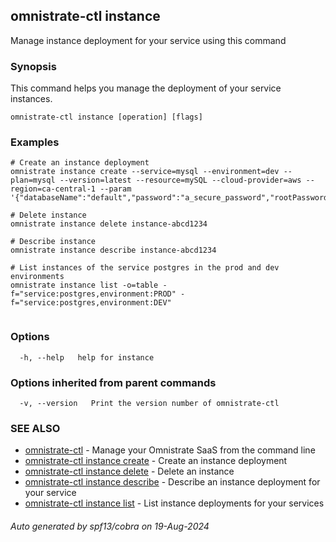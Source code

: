 ## omnistrate-ctl instance

Manage instance deployment for your service using this command

### Synopsis

This command helps you manage the deployment of your service instances.

```
omnistrate-ctl instance [operation] [flags]
```

### Examples

```
# Create an instance deployment
omnistrate instance create --service=mysql --environment=dev --plan=mysql --version=latest --resource=mySQL --cloud-provider=aws --region=ca-central-1 --param '{"databaseName":"default","password":"a_secure_password","rootPassword":"a_secure_root_password","username":"user"}'

# Delete instance
omnistrate instance delete instance-abcd1234

# Describe instance
omnistrate instance describe instance-abcd1234

# List instances of the service postgres in the prod and dev environments
omnistrate instance list -o=table -f="service:postgres,environment:PROD" -f="service:postgres,environment:DEV"


```

### Options

```
  -h, --help   help for instance
```

### Options inherited from parent commands

```
  -v, --version   Print the version number of omnistrate-ctl
```

### SEE ALSO

* [omnistrate-ctl](omnistrate-ctl.md)	 - Manage your Omnistrate SaaS from the command line
* [omnistrate-ctl instance create](omnistrate-ctl_instance_create.md)	 - Create an instance deployment
* [omnistrate-ctl instance delete](omnistrate-ctl_instance_delete.md)	 - Delete an instance
* [omnistrate-ctl instance describe](omnistrate-ctl_instance_describe.md)	 - Describe an instance deployment for your service
* [omnistrate-ctl instance list](omnistrate-ctl_instance_list.md)	 - List instance deployments for your services

###### Auto generated by spf13/cobra on 19-Aug-2024
